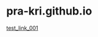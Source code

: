 # pra-kri.github.io

<a href="https://pra-kri.github.io/MP005-Algorithms-and-Data-Structures/"> test_link_001 </a> 
